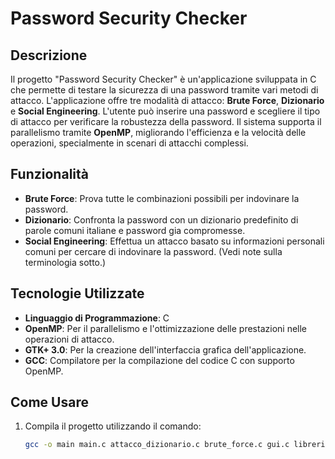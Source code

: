 # Password Security Checker

## Descrizione
Il progetto "Password Security Checker" è un'applicazione sviluppata in C che permette di testare la sicurezza di una password tramite vari metodi di attacco. L'applicazione offre tre modalità di attacco: **Brute Force**, **Dizionario** e **Social Engineering**. L'utente può inserire una password e scegliere il tipo di attacco per verificare la robustezza della password. Il sistema supporta il parallelismo tramite **OpenMP**, migliorando l'efficienza e la velocità delle operazioni, specialmente in scenari di attacchi complessi.

## Funzionalità
- **Brute Force**: Prova tutte le combinazioni possibili per indovinare la password.
- **Dizionario**: Confronta la password con un dizionario predefinito di parole comuni italiane e password gia compromesse.
- **Social Engineering**: Effettua un attacco basato su informazioni personali comuni per cercare di indovinare la password. (Vedi note sulla terminologia sotto.)

## Tecnologie Utilizzate
- **Linguaggio di Programmazione**: C
- **OpenMP**: Per il parallelismo e l'ottimizzazione delle prestazioni nelle operazioni di attacco.
- **GTK+ 3.0**: Per la creazione dell'interfaccia grafica dell'applicazione.
- **GCC**: Compilatore per la compilazione del codice C con supporto OpenMP.

## Come Usare
1. Compila il progetto utilizzando il comando:
   ```bash
   gcc -o main main.c attacco_dizionario.c brute_force.c gui.c libreria.c social_engineering_force_attack.c -I. $(pkg-config --cflags --libs gtk+-3.0) -fopenmp
